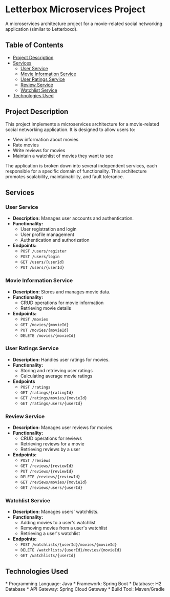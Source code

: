 # Letterbox Microservices Project

A microservices architecture project for a movie-related social networking application (similar to Letterboxd).

## Table of Contents

* [Project Description](#project-description)
* [Services](#services)
    * [User Service](#user-service)
    * [Movie Information Service](#movie-information-service)
    * [User Ratings Service](#user-ratings-service)
    * [Review Service](#review-service)
    * [Watchlist Service](#watchlist-service)
* [Technologies Used](#technologies-used)

## Project Description

This project implements a microservices architecture for a movie-related social networking application. It is designed to allow users to:

* View information about movies
* Rate movies
* Write reviews for movies
* Maintain a watchlist of movies they want to see

The application is broken down into several independent services, each responsible for a specific domain of functionality. This architecture promotes scalability, maintainability, and fault tolerance.

## Services

### User Service

* **Description:** Manages user accounts and authentication.
* **Functionality:**
    * User registration and login
    * User profile management
    * Authentication and authorization
* **Endpoints:**
    * `POST /users/register`
    * `POST /users/login`
    * `GET /users/{userId}`
    * `PUT /users/{userId}`

### Movie Information Service

* **Description:** Stores and manages movie data.
* **Functionality:**
    * CRUD operations for movie information
    * Retrieving movie details
* **Endpoints:**
    * `POST /movies`
    * `GET /movies/{movieId}`
    * `PUT /movies/{movieId}`
    * `DELETE /movies/{movieId}`

### User Ratings Service

* **Description:** Handles user ratings for movies.
* **Functionality:**
    * Storing and retrieving user ratings
    * Calculating average movie ratings
* **Endpoints**
    * `POST /ratings`
    * `GET /ratings/{ratingId}`
    * `GET /ratings/movies/{movieId}`
    * `GET /ratings/users/{userId}`

### Review Service

* **Description:** Manages user reviews for movies.
* **Functionality:**
    * CRUD operations for reviews
    * Retrieving reviews for a movie
    * Retrieving reviews by a user
* **Endpoints:**
    * `POST /reviews`
    * `GET /reviews/{reviewId}`
    * `PUT /reviews/{reviewId}`
    * `DELETE /reviews/{reviewId}`
    * `GET /reviews/movies/{movieId}`
    * `GET /reviews/users/{userId}`

### Watchlist Service

* **Description:** Manages users' watchlists.
* **Functionality:**
    * Adding movies to a user's watchlist
    * Removing movies from a user's watchlist
    * Retrieving a user's watchlist
* **Endpoints:**
    * `POST /watchlists/{userId}/movies/{movieId}`
    * `DELETE /watchlists/{userId}/movies/{movieId}`
    * `GET /watchlists/{userId}`

## Technologies Used

\* Programming Language: Java
\* Framework: Spring Boot
\* Database: H2 Database
\* API Gateway: Spring Cloud Gateway
\* Build Tool: Maven/Gradle

